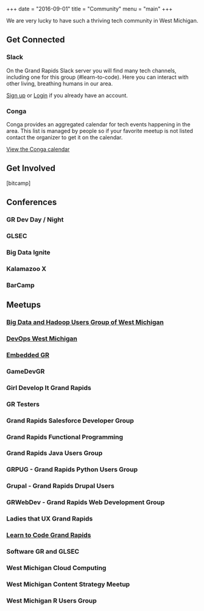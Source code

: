 +++
date = "2016-09-01"
title = "Community"
menu = "main"
+++

We are very lucky to have such a thriving tech community in West Michigan. 

## Get Connected

### Slack

On the Grand Rapids Slack server you will find many tech channels, including one for this group (#learn-to-code). Here you can interact with other living, breathing humans in our area. 

[Sign up](http://slackin-grandrapids.herokuapp.com/) or [Login](https://grandrapids.slack.com) if you already have an account.

### Conga

Conga provides an aggregated calendar for tech events happening in the area. This list is managed by people so if your favorite meetup is not listed contact the organizer to get it on the calendar.

[View the Conga calendar](http://conga-wm.org/calendar/)

## Get Involved

[bitcamp]

## Conferences

### GR Dev Day / Night

### GLSEC

### Big Data Ignite

### Kalamazoo X

### BarCamp

## Meetups

### [Big Data and Hadoop Users Group of West Michigan](http://www.meetup.com/Big-Data-and-Hadoop-Users-Group-of-West-Michigan/)

### [DevOps West Michigan](http://www.meetup.com/DevOps-West-Michigan/)

### [Embedded GR](http://www.meetup.com/embedded-gr/)

### GameDevGR

### Girl Develop It Grand Rapids

### GR Testers

### Grand Rapids Salesforce Developer Group

### Grand Rapids Functional Programming

### Grand Rapids Java Users Group

### GRPUG - Grand Rapids Python Users Group

### Grupal - Grand Rapids Drupal Users

### GRWebDev - Grand Rapids Web Development Group

### Ladies that UX Grand Rapids

### [Learn to Code Grand Rapids](https://www.meetup.com/Learn-To-Code-Grand-Rapids/)

### Software GR and GLSEC

### West Michigan Cloud Computing

### West Michigan Content Strategy Meetup

### West Michigan R Users Group
